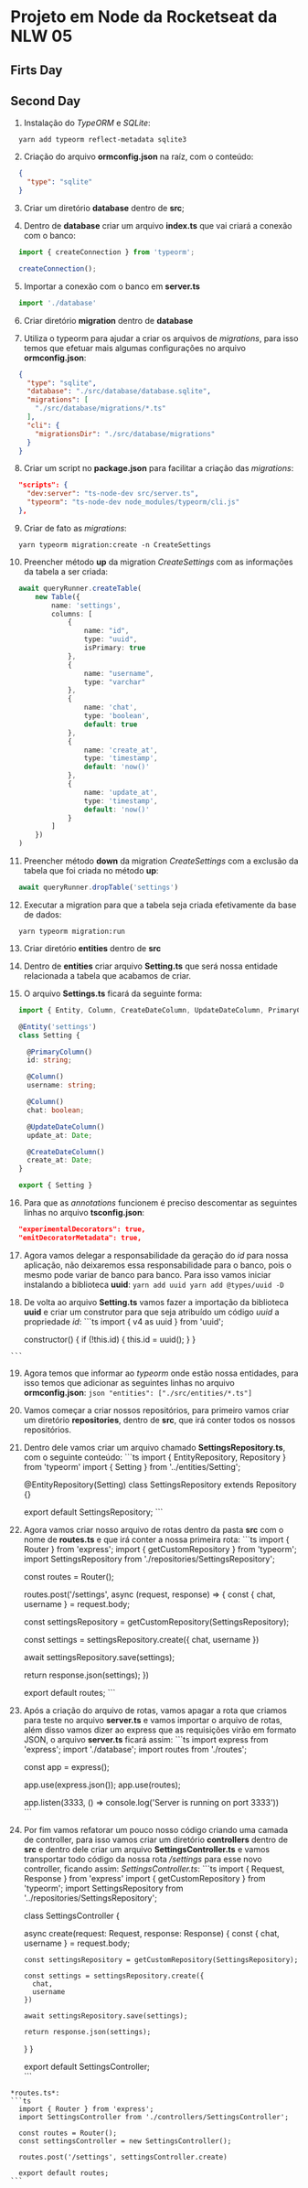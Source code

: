 # Projeto em Node da Rocketseat da NLW 05

## Firts Day

## Second Day
1. Instalação do *TypeORM* e *SQLite*:
  ```console
    yarn add typeorm reflect-metadata sqlite3
  ```

2. Criação do arquivo **ormconfig.json** na raíz, com o conteúdo: 
  ```json
    {
      "type": "sqlite"
    } 
  ```

3. Criar um diretório **database** dentro de **src**;

4. Dentro de **database** criar um arquivo **index.ts** que vai criará a conexão com o banco:  
  ```ts
    import { createConnection } from 'typeorm';

    createConnection();
  ```

5. Importar a conexão com o banco em **server.ts** 
  ```ts
    import './database'
  ```
6. Criar diretório **migration** dentro de **database**

7. Utiliza o typeorm para ajudar a criar os arquivos de *migrations*, para isso temos que efetuar mais algumas configurações no arquivo **ormconfig.json**:
  ```json
    {
      "type": "sqlite",
      "database": "./src/database/database.sqlite",
      "migrations": [
        "./src/database/migrations/*.ts"
      ],
      "cli": {
        "migrationsDir": "./src/database/migrations"
      }
    }
  ```

8. Criar um script no **package.json** para facilitar a criação das *migrations*:
  ```json
    "scripts": {
      "dev:server": "ts-node-dev src/server.ts",
      "typeorm": "ts-node-dev node_modules/typeorm/cli.js"
    },  
  ```

9. Criar de fato as *migrations*:
  ```console
    yarn typeorm migration:create -n CreateSettings
  ```

10. Preencher método **up** da migration *CreateSettings* com as informações da tabela a ser criada:
  ```ts
    await queryRunner.createTable(
        new Table({
            name: 'settings',
            columns: [
                {
                    name: "id",
                    type: "uuid",
                    isPrimary: true
                },
                {
                    name: "username",
                    type: "varchar"
                },
                {
                    name: 'chat',
                    type: 'boolean',
                    default: true
                },
                {
                    name: 'create_at',
                    type: 'timestamp',
                    default: 'now()'
                },
                {
                    name: 'update_at',
                    type: 'timestamp',
                    default: 'now()'
                }
            ]
        })
    )
  ```

11. Preencher método **down** da migration *CreateSettings* com a exclusão da tabela que foi criada no método **up**:
  ```ts
    await queryRunner.dropTable('settings')
  ```

12. Executar a migration para que a tabela seja criada efetivamente da base de dados: 
  ```console
    yarn typeorm migration:run
  ```

13. Criar diretório **entities** dentro de **src**

14. Dentro de **entities** criar arquivo **Setting.ts** que será nossa entidade relacionada a tabela que acabamos de criar.

15. O arquivo **Settings.ts** ficará da seguinte forma: 
  ```ts
    import { Entity, Column, CreateDateColumn, UpdateDateColumn, PrimaryColumn } from "typeorm"

    @Entity('settings')
    class Setting {

      @PrimaryColumn()
      id: string;

      @Column()
      username: string;

      @Column()
      chat: boolean;

      @UpdateDateColumn()
      update_at: Date;

      @CreateDateColumn()
      create_at: Date;
    }

    export { Setting }
  ```

16. Para que as *annotations* funcionem é preciso descomentar as seguintes linhas no arquivo **tsconfig.json**: 
  ```json
    "experimentalDecorators": true, 
    "emitDecoratorMetadata": true, 
  ```

  17. Agora vamos delegar a responsabilidade da geração do *id* para nossa aplicação, não deixaremos essa responsabilidade para o banco, pois o mesmo pode variar de banco para banco. Para isso vamos iniciar instalando a biblioteca **uuid**:
    ```
      yarn add uuid
      yarn add @types/uuid -D
    ```
  
  18. De volta ao arquivo **Setting.ts** vamos fazer a importação da biblioteca **uuid** e criar um construtor para que seja atribuído um código *uuid* a propriedade *id*: 
    ```ts
      import { v4 as uuid } from 'uuid';

      constructor() {
        if (!this.id) {
          this.id = uuid();
        }
      }

    ``` 

  19. Agora temos que informar ao *typeorm* onde estão nossa entidades, para isso temos que adicionar as seguintes linhas no arquivo **ormconfig.json**: 
    ```json
      "entities": ["./src/entities/*.ts"]
    ```

  20. Vamos começar a criar nossos repositórios, para primeiro vamos criar um diretório **repositories**, dentro de **src**, que irá conter todos os nossos repositórios.

  21. Dentro dele vamos criar um arquivo chamado **SettingsRepository.ts**, com o seguinte conteúdo: 
    ```ts
      import { EntityRepository, Repository } from 'typeorm'
      import { Setting } from '../entities/Setting';

      @EntityRepository(Setting)
      class SettingsRepository extends Repository<Setting> {}

      export default SettingsRepository;
    ```

  22. Agora vamos criar nosso arquivo de rotas dentro da pasta **src** com o nome de **routes.ts** e que irá conter a nossa primeira rota: 
    ```ts
      import { Router } from 'express';
      import { getCustomRepository } from 'typeorm';
      import SettingsRepository from './repositories/SettingsRepository';

      const routes = Router();

      routes.post('/settings', async (request, response) => {
        const { chat, username } = request.body;

        const settingsRepository = getCustomRepository(SettingsRepository);

        const settings = settingsRepository.create({
          chat,
          username
        })

        await settingsRepository.save(settings);

        return response.json(settings);
      })

      export default routes; 
    ```
  
  23. Após a criação do arquivo de rotas, vamos apagar a rota que criamos para teste no arquivo **server.ts** e vamos importar o arquivo de rotas, além disso vamos dizer ao express que as requisições virão em formato JSON, o arquivo **server.ts** ficará assim:
    ```ts
      import express from 'express';
      import './database';
      import routes from './routes';

      const app = express();

      app.use(express.json());
      app.use(routes);

      app.listen(3333, () => console.log('Server is running on port 3333'))   
    ```

  24. Por fim vamos refatorar um pouco nosso código criando uma camada de controller, para isso vamos criar um diretório **controllers** dentro de **src** e dentro dele criar um arquivo **SettingsController.ts** e vamos transportar todo código da nossa rota */settings* para esse novo controller, ficando assim:
    *SettingsController.ts*: 
    ```ts
      import { Request, Response } from 'express'
      import { getCustomRepository } from 'typeorm';
      import SettingsRepository from '../repositories/SettingsRepository';

      class SettingsController {

        async create(request: Request, response: Response) {
          const { chat, username } = request.body;

          const settingsRepository = getCustomRepository(SettingsRepository);

          const settings = settingsRepository.create({
            chat,
            username
          })

          await settingsRepository.save(settings);

          return response.json(settings);
        }
      }

      export default SettingsController;  
    ```

    *routes.ts*:
    ```ts
      import { Router } from 'express';
      import SettingsController from './controllers/SettingsController';

      const routes = Router();
      const settingsController = new SettingsController();

      routes.post('/settings', settingsController.create)

      export default routes; 
    ``` 
